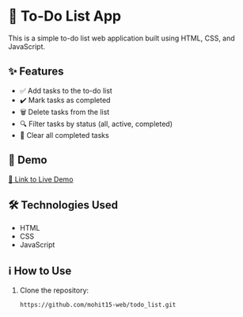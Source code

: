 # 📝 To-Do List App

This is a simple to-do list web application built using HTML, CSS, and JavaScript.

## ✨ Features

- ✅ Add tasks to the to-do list
- ✔️ Mark tasks as completed
- 🗑️ Delete tasks from the list
- 🔍 Filter tasks by status (all, active, completed)
- 🧹 Clear all completed tasks

## 🚀 Demo

[🔗 Link to Live Demo](https://mohit15-web.github.io/todo_list/)  <!-- Add the link to your live demo here -->


## 🛠️ Technologies Used

- HTML
- CSS
- JavaScript

## ℹ️ How to Use

1. Clone the repository:

   ```bash
   https://github.com/mohit15-web/todo_list.git
